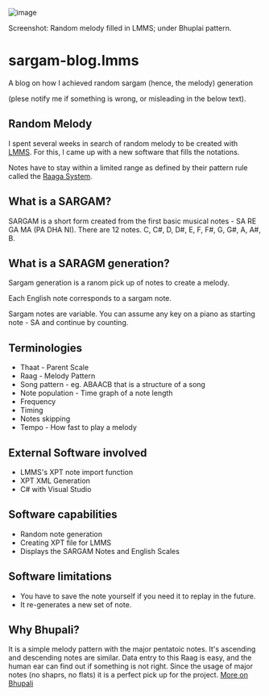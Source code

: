 ![image](https://user-images.githubusercontent.com/5563341/212169242-115c7ad2-4ae9-4aed-99b7-e5f85fb06e4e.png)

Screenshot: Random melody filled in LMMS; under Bhuplai pattern.

# sargam-blog.lmms
A blog on how I achieved random sargam (hence, the melody) generation

(plese notify me if something is wrong, or misleading in the below text).

## Random Melody
I spent several weeks in search of random melody to be created with [LMMS](https://lmms.io/).
For this, I came up with a new software that fills the notations.

Notes have to stay within a limited range as defined by their pattern rule called the [Raaga System](https://en.wikipedia.org/wiki/Raga).

## What is a SARGAM?
SARGAM is a short form created from the first basic musical notes - SA RE GA MA (PA DHA NI).
There are 12 notes. C, C#, D, D#, E, F, F#, G, G#, A, A#, B.

## What is a SARAGM generation?
Sargam generation is a ranom pick up of notes to create a melody.

Each English note corresponds to a sargam note.

Sargam notes are variable. You can assume any key on a piano as starting note - SA and continue by counting.

## Terminologies
* Thaat - Parent Scale
* Raag - Melody Pattern
* Song pattern - eg. ABAACB that is a structure of a song
* Note population - Time graph of a note length
* Frequency
* Timing
* Notes skipping
* Tempo - How fast to play a melody

## External Software involved
* LMMS's XPT note import function
* XPT XML Generation
* C# with Visual Studio

## Software capabilities
* Random note generation
* Creating XPT file for LMMS
* Displays the SARGAM Notes and English Scales

## Software limitations
* You have to save the note yourself if you need it to replay in the future.
* It re-generates a new set of note.

## Why Bhupali?
It is a simple melody pattern with the major pentatoic notes. It's ascending and descending notes are similar.
Data entry to this Raag is easy, and the human ear can find out if something is not right.
Since the usage of major notes (no shaprs, no flats) it is a perfect pick up for the project.
[More on Bhupali](https://en.wikipedia.org/wiki/Bhoopali)
